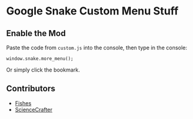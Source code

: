 # Google Snake Custom Menu Stuff

## Enable the Mod
Paste the code from `custom.js` into the console, then type in the console:
```
window.snake.more_menu();
```
Or simply click the bookmark.

## Contributors
* [Fishes](https://github.com/fizhes)
* [ScienceCrafter](https://github.com/ScienceCrafter)
